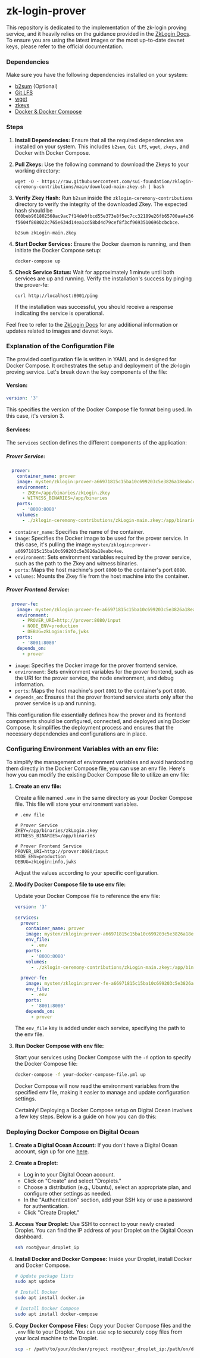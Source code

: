 # zk-login-prover

This repository is dedicated to the implementation of the zk-login proving service, and it heavily relies on the guidance provided in the [ZkLogin Docs](https://docs.sui.io/concepts/cryptography/zklogin#run-the-proving-service-in-your-backend). To ensure you are using the latest images or the most up-to-date devnet keys, please refer to the official documentation.

### Dependencies

Make sure you have the following dependencies installed on your system:

- [b2sum](https://command-not-found.com/b2sum) (Optional)
- [Git LFS](https://git-lfs.com/)
- [wget](https://command-not-found.com/wget)
- [zkeys](https://github.com/sui-foundation/zklogin-ceremony-contributions)
- [Docker & Docker Compose](https://docs.docker.com/compose/install/)

### Steps

1. **Install Dependencies:**
   Ensure that all the required dependencies are installed on your system. This includes `b2sum`, `Git LFS`, `wget`, `zkeys`, and Docker with Docker Compose.

2. **Pull Zkeys:**
   Use the following command to download the Zkeys to your working directory:

    ```console
    wget -O - https://raw.githubusercontent.com/sui-foundation/zklogin-ceremony-contributions/main/download-main-zkey.sh | bash
    ```

3. **Verify Zkey Hash:**
   Run `b2sum` inside the `zklogin-ceremony-contributions` directory to verify the integrity of the downloaded Zkey. The expected hash should be `060beb961802568ac9ac7f14de0fbcd55e373e8f5ec7cc32189e26fb65700aa4e36f5604f868022c765e634d14ea1cd58bd4d79cef8f3cf9693510696bcbcbce`.

    ```console
    b2sum zkLogin-main.zkey
    ```

4. **Start Docker Services:**
   Ensure the Docker daemon is running, and then initiate the Docker Compose setup:

    ```console
    docker-compose up
    ```

5. **Check Service Status:**
   Wait for approximately 1 minute until both services are up and running. Verify the installation's success by pinging the prover-fe:

    ```console
    curl http://localhost:8001/ping
    ```

   If the installation was successful, you should receive a response indicating the service is operational.

Feel free to refer to the [ZkLogin Docs](https://docs.sui.io/concepts/cryptography/zklogin#run-the-proving-service-in-your-backend) for any additional information or updates related to images and devnet keys.

### Explanation of the Configuration File

The provided configuration file is written in YAML and is designed for Docker Compose. It orchestrates the setup and deployment of the zk-login proving service. Let's break down the key components of the file:

#### Version:

```yaml
version: '3'
```

This specifies the version of the Docker Compose file format being used. In this case, it's version 3.

#### Services:

The `services` section defines the different components of the application:

##### Prover Service:

```yaml
  prover:
    container_name: prover
    image: mysten/zklogin:prover-a66971815c15ba10c699203c5e3826a18eabc4ee
    environment:
      - ZKEY=/app/binaries/zkLogin.zkey
      - WITNESS_BINARIES=/app/binaries
    ports:
      - '8000:8080'
    volumes:
      - ./zklogin-ceremony-contributions/zkLogin-main.zkey:/app/binaries/zkLogin.zkey
```

- `container_name`: Specifies the name of the container.
- `image`: Specifies the Docker image to be used for the prover service. In this case, it's pulling the image `mysten/zklogin:prover-a66971815c15ba10c699203c5e3826a18eabc4ee`.
- `environment`: Sets environment variables required by the prover service, such as the path to the Zkey and witness binaries.
- `ports`: Maps the host machine's port `8000` to the container's port `8080`.
- `volumes`: Mounts the Zkey file from the host machine into the container.

##### Prover Frontend Service:

```yaml
  prover-fe:
    image: mysten/zklogin:prover-fe-a66971815c15ba10c699203c5e3826a18eabc4ee
    environment:
      - PROVER_URI=http://prover:8080/input
      - NODE_ENV=production
      - DEBUG=zkLogin:info,jwks
    ports:
      - '8001:8080'
    depends_on:
      - prover
```

- `image`: Specifies the Docker image for the prover frontend service.
- `environment`: Sets environment variables for the prover frontend, such as the URI for the prover service, the node environment, and debug information.
- `ports`: Maps the host machine's port `8001` to the container's port `8080`.
- `depends_on`: Ensures that the prover frontend service starts only after the prover service is up and running.

This configuration file essentially defines how the prover and its frontend components should be configured, connected, and deployed using Docker Compose. It simplifies the deployment process and ensures that the necessary dependencies and configurations are in place.

### Configuring Environment Variables with an env file:

To simplify the management of environment variables and avoid hardcoding them directly in the Docker Compose file, you can use an env file. Here's how you can modify the existing Docker Compose file to utilize an env file:

1. **Create an env file:**

   Create a file named `.env` in the same directory as your Docker Compose file. This file will store your environment variables.

   ```dotenv
   # .env file

   # Prover Service
   ZKEY=/app/binaries/zkLogin.zkey
   WITNESS_BINARIES=/app/binaries

   # Prover Frontend Service
   PROVER_URI=http://prover:8080/input
   NODE_ENV=production
   DEBUG=zkLogin:info,jwks
   ```

   Adjust the values according to your specific configuration.

2. **Modify Docker Compose file to use env file:**

   Update your Docker Compose file to reference the env file:

   ```yaml
   version: '3'

   services:
     prover:
       container_name: prover
       image: mysten/zklogin:prover-a66971815c15ba10c699203c5e3826a18eabc4ee
       env_file:
         - .env
       ports:
         - '8000:8080'
       volumes:
         - ./zklogin-ceremony-contributions/zkLogin-main.zkey:/app/binaries/zkLogin.zkey

     prover-fe:
       image: mysten/zklogin:prover-fe-a66971815c15ba10c699203c5e3826a18eabc4ee
       env_file:
         - .env
       ports:
         - '8001:8080'
       depends_on:
         - prover
   ```

   The `env_file` key is added under each service, specifying the path to the env file.

3. **Run Docker Compose with env file:**

   Start your services using Docker Compose with the `-f` option to specify the Docker Compose file:

   ```bash
   docker-compose -f your-docker-compose-file.yml up
   ```

   Docker Compose will now read the environment variables from the specified env file, making it easier to manage and update configuration settings.

   Certainly! Deploying a Docker Compose setup on Digital Ocean involves a few key steps. Below is a guide on how you can do this:

### Deploying Docker Compose on Digital Ocean

1. **Create a Digital Ocean Account:**
   If you don't have a Digital Ocean account, sign up for one [here](https://www.digitalocean.com/).

2. **Create a Droplet:**
   - Log in to your Digital Ocean account.
   - Click on "Create" and select "Droplets."
   - Choose a distribution (e.g., Ubuntu), select an appropriate plan, and configure other settings as needed.
   - In the "Authentication" section, add your SSH key or use a password for authentication.
   - Click "Create Droplet."

3. **Access Your Droplet:**
   Use SSH to connect to your newly created Droplet. You can find the IP address of your Droplet on the Digital Ocean dashboard.

   ```bash
   ssh root@your_droplet_ip
   ```

4. **Install Docker and Docker Compose:**
   Inside your Droplet, install Docker and Docker Compose.

   ```bash
   # Update package lists
   sudo apt update

   # Install Docker
   sudo apt install docker.io

   # Install Docker Compose
   sudo apt install docker-compose
   ```

5. **Copy Docker Compose Files:**
   Copy your Docker Compose files and the `.env` file to your Droplet. You can use `scp` to securely copy files from your local machine to the Droplet.

   ```bash
   scp -r /path/to/your/docker/project root@your_droplet_ip:/path/on/droplet
   ```
